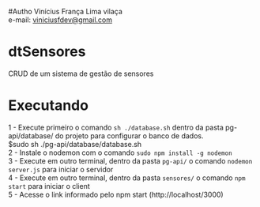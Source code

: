 #Autho
Vinícius França Lima vilaça<br />
e-mail: viniciusfdev@gmail.com

# dtSensores
CRUD de um sistema de gestão de sensores

# Executando
1 - Execute primeiro o comando  `sh ./database.sh` dentro da pasta pg-api/database/ do projeto para configurar o banco de dados.<br />
    $sudo sh ./pg-api/database/database.sh<br />
2 - Instale o nodemon com o comando `sudo npm install -g nodemon`<br />
3 - Execute em outro terminal, dentro da pasta `pg-api/` o comando `nodemon server.js` para iniciar o servidor<br />
4 - Execute em outro terminal, dentro da pasta `sensores/` o comando `npm start` para iniciar o client<br />
5 - Acesse o link informado pelo npm start (http://localhost/3000)<br />
